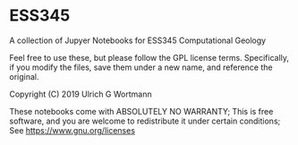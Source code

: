 # ESS345
A collection of Jupyer Notebooks for ESS345 Computational Geology

Feel free to use these, but please follow the GPL license
terms. Specifically, if you modify the files, save them under a new
name, and reference the original.

Copyright (C) 2019 Ulrich G Wortmann 

These notebooks come with ABSOLUTELY NO WARRANTY; This is free
software, and you are welcome to redistribute it under certain
conditions; See https://www.gnu.org/licenses
